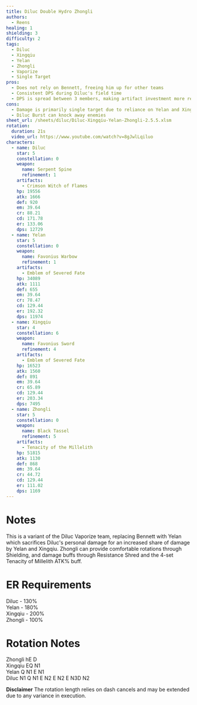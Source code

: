 ```yaml
---
title: Diluc Double Hydro Zhongli
authors:
  - Reens
healing: 1
shielding: 3
difficulty: 2
tags:
  - Diluc
  - Xingqiu
  - Yelan
  - Zhongli
  - Vaporize
  - Single Target
pros:
  - Does not rely on Bennett, freeing him up for other teams
  - Consistent DPS during Diluc's field time
  - DPS is spread between 3 members, making artifact investment more resin efficient
cons:
  - Damage is primarily single target due to reliance on Yelan and Xingqiu's Elemental Bursts
  - Diluc Burst can knock away enemies
sheet_url: /sheets/diluc/Diluc-Xingqiu-Yelan-Zhongli-2.5.5.xlsm
rotation:
  duration: 21s
  video_url: https://www.youtube.com/watch?v=8gJwlLqiluo
characters:
  - name: Diluc
    star: 5
    constellation: 0
    weapon:
      name: Serpent Spine
      refinement: 1
    artifacts:
      - Crimson Witch of Flames
    hp: 19556
    atk: 1666
    def: 920
    em: 39.64
    cr: 88.21
    cd: 171.78
    er: 133.06
    dps: 12729
  - name: Yelan
    star: 5
    constellation: 0
    weapon:
      name: Favonius Warbow
      refinement: 1
    artifacts:
      - Emblem of Severed Fate
    hp: 34089
    atk: 1111
    def: 655
    em: 39.64
    cr: 78.47
    cd: 129.44
    er: 192.32
    dps: 11974
  - name: Xingqiu
    star: 4
    constellation: 6
    weapon:
      name: Favonius Sword
      refinement: 4
    artifacts:
      - Emblem of Severed Fate
    hp: 16523
    atk: 1560
    def: 891
    em: 39.64
    cr: 65.89
    cd: 129.44
    er: 203.34
    dps: 7495
  - name: Zhongli
    star: 5
    constellation: 0
    weapon:
      name: Black Tassel
      refinement: 5
    artifacts:
      - Tenacity of the Millelith
    hp: 51815
    atk: 1130
    def: 868
    em: 39.64
    cr: 44.72
    cd: 129.44
    er: 111.02
    dps: 1169
---
```


# **Notes**

This is a variant of the Diluc Vaporize team, replacing Bennett with Yelan which sacrifices Diluc's personal damage for an increased share of damage by Yelan and Xingqiu. Zhongli can provide comfortable rotations through Shielding, and damage buffs through Resistance Shred and the 4-set Tenacity of Millelith ATK% buff.

# **ER Requirements**
Diluc - 130%  
Yelan - 180%  
Xingqiu - 200%  
Zhongli - 100%  

# **Rotation Notes**

Zhongli hE D  
Xingqiu EQ N1  
Yelan Q N1 E N1  
Diluc N1 Q N1 E N2 E N2 E N3D N2  

 **Disclaimer**
The rotation length relies on dash cancels and may be extended due to any variance in execution.

